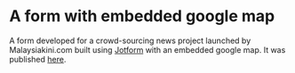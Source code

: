 A form with embedded google map
====================
A form developed for a crowd-sourcing news project launched by Malaysiakini.com built using <a href="http://www.jotform.com/">Jotform<a> with an embedded google map. It was published <a href="http://pages.malaysiakini.com/kajang2014/form.html">here<a>.

